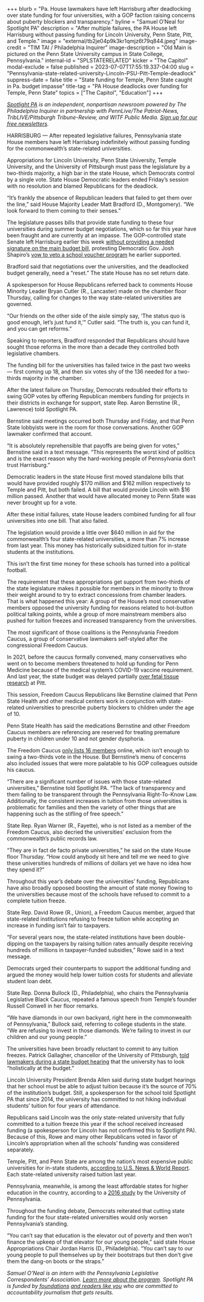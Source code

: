 +++
blurb = "Pa. House lawmakers have left Harrisburg after deadlocking over state funding for four universities, with a GOP faction raising concerns about puberty blockers and transparency."
byline = "Samuel O’Neal for Spotlight PA"
description = "After multiple failures, the PA House left Harrisburg without passing funding for Lincoln University, Penn State, Pitt, and Temple."
image = "external/tb2je04p9k3kr1qmjz6t79q844.jpeg"
image-credit = "TIM TAI / Philadelphia Inquirer"
image-description = "Old Main is pictured on the Penn State University campus in State College, Pennsylvania."
internal-id = "SPLSTATERELATED"
kicker = "The Capitol"
modal-exclude = false
published = 2023-07-07T17:55:19.337-04:00
slug = "Pennsylvania-state-related-university-Lincoln-PSU-Pitt-Temple-deadlock"
suppress-date = false
title = "State funding for Temple, Penn State caught in Pa. budget impasse"
title-tag = "PA House deadlocks over funding for Temple, Penn State"
topics = ["The Capitol", "Education"]
+++

<a href="https://www.spotlightpa.org/"><em>Spotlight PA</em></a><em> is an independent, nonpartisan newsroom powered by The Philadelphia Inquirer in partnership with PennLive/The Patriot-News, TribLIVE/Pittsburgh Tribune-Review, and WITF Public Media. </em><a href="https://www.spotlightpa.org/newsletters"><em>Sign up for our free newsletters</em></a><em>.</em>

HARRISBURG — After repeated legislative failures, Pennsylvania state House members have left Harrisburg indefinitely without passing funding for the commonwealth’s state-related universities.

Appropriations for Lincoln University, Penn State University, Temple University, and the University of Pittsburgh must pass the legislature by a two-thirds majority, a high bar in the state House, which Democrats control by a single vote. State House Democratic leaders ended Friday’s session with no resolution and blamed Republicans for the deadlock.

“It’s frankly the absence of Republican leaders that failed to get them over the line,” said House Majority Leader Matt Bradford (D., Montgomery). “We look forward to them coming to their senses.”

<script src="https://www.spotlightpa.org/embed.js" async></script><div data-spl-embed-version="1" data-spl-src="https://www.spotlightpa.org/embeds/newsletter/"></div>

The legislature passes bills that provide state funding to these four universities during summer budget negotiations, which so far this year have been fraught and are currently at an impasse. The GOP-controlled state Senate left Harrisburg earlier this week <a href="https://www.spotlightpa.org/news/2023/07/pennsylvania-budget-governor-shapiro-education-conflict/">without providing a needed signature on the main budget bill</a>, protesting Democratic Gov. Josh Shapiro’s <a href="https://www.spotlightpa.org/news/2023/07/pennsylvania-budget-josh-shapiro-education-school-vouchers-deal/">vow to veto a school voucher program</a> he earlier supported.

Bradford said that negotiations over the universities, and the deadlocked budget generally, need a “reset.” The state House has no set return date.

A spokesperson for House Republicans referred back to comments House Minority Leader Bryan Cutler (R., Lancaster) made on the chamber floor Thursday, calling for changes to the way state-related universities are governed.

“Our friends on the other side of the aisle simply say, ‘The status quo is good enough, let’s just fund it,’” Cutler said. “The truth is, you can fund it, and you can get reforms.”

Speaking to reporters, Bradford responded that Republicans should have sought those reforms in the more than a decade they controlled both legislative chambers.

The funding bill for the universities has failed twice in the past two weeks —&nbsp;first coming up 18, and then six votes shy of the 136 needed for a two-thirds majority in the chamber.

After the latest failure on Thursday, Democrats redoubled their efforts to swing GOP votes by offering Republican members funding for projects in their districts in exchange for support, state Rep. Aaron Bernstine (R., Lawrence) told Spotlight PA.

Bernstine said meetings occurred both Thursday and Friday, and that Penn State lobbyists were in the room for those conversations. Another GOP lawmaker confirmed that account.

“It is absolutely reprehensible that payoffs are being given for votes,” Bernstine said in a text message. “This represents the worst kind of politics and is the exact reason why the hard-working people of Pennsylvania don’t trust Harrisburg.”

Democratic leaders in the state House first moved standalone bills that would have provided roughly $170 million and $162 million respectively to Temple and Pitt, but both failed. A bill that would provide Lincoln with $16 million passed. Another that would have allocated money to Penn State was never brought up for a vote.

After these initial failures, state House leaders combined funding for all four universities into one bill. That also failed.

The legislation would provide a little over $640 million in aid for the commonwealth’s four state-related universities, a more than 7% increase from last year. This money has historically subsidized tuition for in-state students at the institutions.

This isn’t the first time money for these schools has turned into a political football.

The requirement that these appropriations get support from two-thirds of the state legislature makes it possible for members in the minority to throw their weight around to try to extract concessions from chamber leaders. That is what happened this year: A group of the House’s most conservative members opposed the university funding for reasons related to hot-button political talking points, while a group of more mainstream members also pushed for tuition freezes and increased transparency from the universities.

The most significant of those coalitions is the Pennsylvania Freedom Caucus, a group of conservative lawmakers self-styled after the congressional Freedom Caucus.

In 2021, before the caucus formally convened, many conservatives who went on to become members threatened to hold up funding for Penn Medicine because of the medical system’s COVID-19 vaccine requirement. And last year, the state budget was delayed partially <a href="https://www.spotlightpa.org/news/2022/06/pa-pittsburgh-fetal-tissue-research-budget/">over fetal tissue research</a> at Pitt.

This session, Freedom Caucus Republicans like Bernstine claimed that Penn State Health and other medical centers work in conjunction with state-related universities to prescribe puberty blockers to children under the age of 10.

Penn State Health has said the medications Bernstine and other Freedom Caucus members are referencing are reserved for treating premature puberty in children under 10 and not gender dysphoria.

The Freedom Caucus <a href="https://statefreedomcaucus.org/">only lists 16 members</a> online, which isn’t enough to swing a two-thirds vote in the House. But Bernstine’s menu of concerns also included issues that were more palatable to his GOP colleagues outside his caucus.

“There are a significant number of issues with those state-related universities,” Bernstine told Spotlight PA. “The lack of transparency and them failing to be transparent through the Pennsylvania Right-To-Know Law. Additionally, the consistent increases in tuition from those universities is problematic for families and then the variety of other things that are happening such as the stifling of free speech.&#34;

State Rep. Ryan Warner (R., Fayette), who is not listed as a member of the Freedom Caucus, also decried the universities’ exclusion from the commonwealth’s public records law.

“They are in fact de facto private universities,” he said on the state House floor Thursday. “How could anybody sit here and tell me we need to give these universities hundreds of millions of dollars yet we have no idea how they spend it?”

Throughout this year’s debate over the universities’ funding, Republicans have also broadly opposed boosting the amount of state money flowing to the universities because most of the schools have refused to commit to a complete tuition freeze.

State Rep. David Rowe (R., Union), a Freedom Caucus member, argued that state-related institutions refusing to freeze tuition while accepting an increase in funding isn’t fair to taxpayers.

“For several years now, the state-related institutions have been double-dipping on the taxpayers by raising tuition rates annually despite receiving hundreds of millions in taxpayer-funded subsidies,” Rowe said in a text message.

Democrats urged their counterparts to support the additional funding and argued the money would help lower tuition costs for students and alleviate student loan debt.

State Rep. Donna Bullock (D., Philadelphia), who chairs the Pennsylvania Legislative Black Caucus, repeated a famous speech from Temple’s founder Russell Conwell in her floor remarks.

“We have diamonds in our own backyard, right here in the commonwealth of Pennsylvania,” Bullock said, referring to college students in the state. “We are refusing to invest in those diamonds. We’re failing to invest in our children and our young people.”

The universities have been broadly reluctant to commit to any tuition freezes. Patrick Gallagher, chancellor of the University of Pittsburgh, <a href="https://www.spotlightpa.org/statecollege/2023/04/penn-state-pitt-tuition-pennsylvania-budget-shapiro/">told lawmakers during a state budget hearing</a> that the university has to look “holistically at the budget.”

Lincoln University President Brenda Allen said during state budget hearings that her school must be able to adjust tuition because it’s the source of 70% of the institution’s budget. Still, a spokesperson for the school told Spotlight PA that since 2014, the university has committed to not hiking individual students’ tuition for four years of attendance.

Republicans said Lincoln was the only state-related university that fully committed to a tuition freeze this year if the school received increased funding (a spokesperson for Lincoln has not confirmed this to Spotlight PA). Because of this, Rowe and many other Republicans voted in favor of Lincoln’s appropriation when all the schools’ funding was considered separately.

<script src="https://www.spotlightpa.org/embed.js" async></script><div data-spl-embed-version="1" data-spl-src="https://www.spotlightpa.org/embeds/donate/"></div>

Temple, Pitt, and Penn State are among the nation’s most expensive public universities for in-state students, <a href="https://www.usnews.com/education/best-colleges/the-short-list-college/articles/colleges-with-the-highest-in-state-tuition">according to U.S. News &amp; World Report</a>. Each state-related university raised tuition last year.

Pennsylvania, meanwhile, is among the least affordable states for higher education in the country, according to a <a href="https://www.gse.upenn.edu/pdf/irhe/affordability_diagnosis/Pennsylvania_Affordability2016.pdf">2016 study</a> by the University of Pennsylvania.

Throughout the funding debate, Democrats reiterated that cutting state funding for the four state-related universities would only worsen Pennsylvania’s standing.

“You can’t say that education is the elevator out of poverty and then won’t finance the upkeep of that elevator for our young people,” said state House Appropriations Chair Jordan Harris (D., Philadelphia). “You can’t say to our young people to pull themselves up by their bootstraps but then don’t give them the dang-on boots or the straps.”

<em>Samuel O’Neal is an intern with the Pennsylvania Legislative Correspondents’ Association. </em><a href="http://www.pacapitolreporters.org/pacapitolreporters-internships.html"><em>Learn more about the program</em></a><em>. Spotlight PA is funded by</em><a href="https://www.spotlightpa.org/support"><em> foundations</em></a><em> </em><a href="https://www.spotlightpa.org/support"><em>and readers like you</em></a><em> who are committed to accountability journalism that gets results.</em><strong><em></em></strong>

